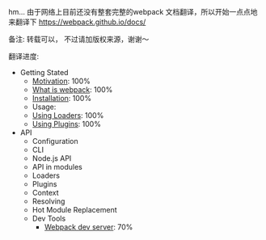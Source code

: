 hm... 由于网络上目前还没有整套完整的webpack 文档翻译，所以开始一点点地来翻译下 https://webpack.github.io/docs/

备注:
转载可以， 不过请加版权来源，谢谢～

翻译进度:
<ul>
	<li>
		Getting Stated
		<ul>
			<li><a href="getting started/motivation/README.md">Motivation</a>: 100%</li>
			<li><a href="getting started/what is webpack/README.md">What is webpack</a>: 100%</li>
			<li><a href="getting started/installation/README.md">Installation</a>: 100%</li>
			<li>Usage:</li>
			<li><a href="getting started/using loaders/README.md">Using Loaders</a>: 100%</li>
			<li><a href="getting started/Using Plugins/README.md">Using Plugins</a>: 100%</li>
		</ul>
	</li>
	<li>
		API
		<ul>
			<li>Configuration</li>
			<li>CLI</li>
			<li>Node.js API</li>
			<li>API in modules</li>
			<li>Loaders</li>
			<li>Plugins</li>
			<li>Context</li>
			<li>Resolving</li>
			<li>Hot Module Replacement</li>
			<li>
				Dev Tools
				<ul>
					<li><a href="api/webpack-dev-server/README.md">Webpack dev server</a>: 70%</li>
				</ul>
			</li>
		</ul>
	</li>
</ul>
